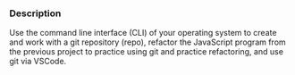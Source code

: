 ### Description

Use the command line interface (CLI) of your operating system to create and work with a git repository (repo), refactor the JavaScript program from the previous project to practice using git and practice refactoring, and use git via VSCode.
